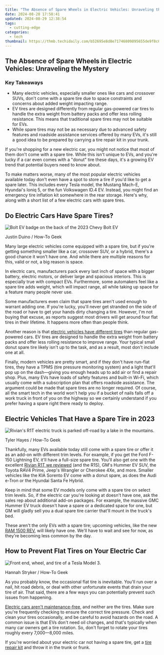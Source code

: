 ```yaml
---
title: "The Absence of Spare Wheels in Electric Vehicles: Unraveling the Mystery"
date: 2024-08-28 17:58:41
updated: 2024-08-29 12:38:54
tags:
  - cutting-edge
categories:
  - tech
thumbnail: https://thmb.techidaily.com/b52695e8d8e71746809895655de9f8c6acd7b0659cd0b84f4316b6b432fb112c.jpg
---
```


## The Absence of Spare Wheels in Electric Vehicles: Unraveling the Mystery

### Key Takeaways

* Many electric vehicles, especially smaller ones like cars and crossover SUVs, don't come with a spare tire due to space constraints and concerns about added weight impacting range.
* EV tires are designed differently from regular gas-powered car tires to handle the extra weight from battery packs and offer less rolling resistance. This means that traditional spare tires may not be suitable for EVs.
* While spare tires may not be as necessary due to advanced safety features and roadside assistance services offered by many EVs, it's still a good idea to be prepared by carrying a tire repair kit in your trunk.

 If you're shopping for a new electric car, you might not notice that most of them don't come with a spare tire. While this isn't unique to EVs, and you're lucky if a car even comes with a "donut" tire these days, it's a growing EV trend that potential buyers need to know about.

 To make matters worse, many of the most popular electric vehicles available today don't even have a spot to store a tire if you'd like to get a spare later. This includes every Tesla model, the Mustang Mach-E, Hyundai's Ioniq 5, or the fun Volkswagen ID.4 EV. Instead, you might find an emergency tire inflation kit somewhere in the rear storage. Here's why, along with a short list of a few electric cars with spare tires.

##  Do Electric Cars Have Spare Tires?

![Bolt EV badge on the back of the 2023 Chevy Bolt EV](https://static1.howtogeekimages.com/wordpress/wp-content/uploads/2023/08/52765474812_bffd08f202_o.jpg) 

Justin Duino / How-To Geek

 Many large electric vehicles come equipped with a spare tire, but if you're getting something smaller like a car, crossover SUV, or a hybrid, there's a good chance it won't have one. And while there are multiple reasons for this, valid or not, a big reason is space.

 In electric cars, manufacturers pack every last inch of space with a bigger battery, electric motors, or deliver large and spacious interiors. This is especially true with compact EVs. Furthermore, some automakers feel like a spare tire adds weight, which will impact range, all while taking up space for a feature many people never use.

 Some manufacturers even claim that spare tires aren't used enough to warrant adding one. If you're lucky, you'll never get stranded on the side of the road or have to get your hands dirty changing a tire. However, I'm not buying that excuse, as reports suggest most drivers will get around four flat tires in their lifetime. It happens more often than people think.

 Another reason is that [electric vehicles have different tires](https://screen-recording.techidaily.com/updated-mastering-hulu-capture-windows-mac-and-mobile-edition/) than regular gas-powered cars. EV tires are designed to handle the extra weight from battery packs and offer less rolling resistance to improve range. Your typical small donut spare tire likely isn't up to the task, and as a result, most don't include one at all.

 Finally, modern vehicles are pretty smart, and if they don't have run-flat tires, they have a TPMS (tire pressure monitoring system) and a light that'll pop up on the dash—giving you enough heads up to add air or find a repair shop. Plus, many EVs have loads of safety features and built-in Wi-Fi, which usually come with a subscription plan that offers roadside assistance. The argument could be made that spare tires are no longer required. Of course, all the smart tech in the world won't help you if a bucket of nails falls off a work truck in front of you on the highway so we certainly understand if you prefer having a spare right there ready to deploy.

##  Electric Vehicles That Have a Spare Tire in 2023

![Rivian's R1T electric truck is parked off-road by a lake in the mountains.](https://static1.howtogeekimages.com/wordpress/wp-content/uploads/2023/08/rivian-r1t-in-the-dirt-jpg.jpg) 

Tyler Hayes / How-To Geek

 Thankfully, many EVs available today still come with a spare tire or offer it as an add-on with different trim levels. For example, if you get the Ford F-150 Lightning EV, it'll have a full-size spare tire. You'll also get one with the excellent [Rivian R1T we reviewed](https://extra-tips.techidaily.com/voice-memo-savvy-tips-and-tricks-for-success/) (and the R1S), GM's Hummer EV SUV, the Toyota RAV4 Prime, Jeep's Wrangler or Cherokee 4Xe, and more. Smaller vehicles like the KIA Sorento EV come with a donut spare, as does the Audi e-Tron or the Hyundai Santa Fe Hybrid.

 Keep in mind that some EV models only come with a spare tire on select trim levels. So, if the electric car you're looking at doesn't have one, ask the sales rep about additional add-on packages. For example, the massive GMC Hummer EV truck doesn't have a spare or a dedicated space for one, but GM will gladly sell you a dual spare tire carrier that'll mount in the truck's bed.

 These aren't the only EVs with a spare tire; upcoming vehicles, like the new [RAM 1500 REV](https://youtube-docs.techidaily.com/24-unleashing-potential-a-step-by-step-approach-to-youtube-links/), will likely have one. We'll have to wait and see for now, as they're becoming less common by the day.

##  How to Prevent Flat Tires on Your Electric Car

![Front end, wheel, and tire of a Tesla Model 3.](https://static1.howtogeekimages.com/wordpress/wp-content/uploads/2023/08/tesla-model-3-front.jpg) 

Hannah Stryker / How-To Geek

 As you probably know, the occasional flat tire is inevitable. You'll run over a nail, hit road debris, or deal with other unfortunate events that drain your tire of air. That said, there are a few ways you can potentially prevent such issues from happening.

[Electric cars aren't maintenance-free](https://screen-recording.techidaily.com/in-2024-budget-desktop-encoder-hacks-and-tips/), and neither are the tires. Make sure you're frequently checking to ensure the correct tire pressure. Check and clean your tires occasionally, and be careful to avoid hazards on the road. A common issue is that EVs don't need oil changes, and that's typically when many car owners get a tire rotation. So, don't forget to rotate your tires roughly every 7,000—8,000 miles.

 If you're worried about your electric car not having a spare tire, get a [tire repair kit](https://www.amazon.com/AUTOWN-Tire-Repair-Kit-Motorcycle/dp/B07F31J7S9/?tag=htg-v2-2b58f40-20&ascsubtag=UUhtgUeUpU2000382&asc%5Frefurl=https%3A%2F%2Fwww.howtogeek.com%2Fwhy-dont-evs-have-a-spare-tire%2F&asc%5Fcampaign=Evergreen) and throw it in the trunk or frunk.

<ins class="adsbygoogle"
     style="display:block"
     data-ad-format="autorelaxed"
     data-ad-client="ca-pub-7571918770474297"
     data-ad-slot="1223367746"></ins>



<ins class="adsbygoogle"
     style="display:block"
     data-ad-client="ca-pub-7571918770474297"
     data-ad-slot="8358498916"
     data-ad-format="auto"
     data-full-width-responsive="true"></ins>
